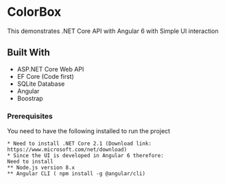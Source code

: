 # ColorBox 

This demonstrates .NET Core API with Angular 6 with Simple UI interaction

## Built With

* ASP.NET Core Web API 
* EF Core (Code first)
* SQLite Database
* Angular
* Boostrap

### Prerequisites

You need to have the following installed to run the project

```
* Need to install .NET Core 2.1 (Download link: https://www.microsoft.com/net/download)
* Since the UI is developed in Angular 6 therefore: 
Need to install
** Node.js version 8.x
** Angular CLI ( npm install -g @angular/cli)
```


